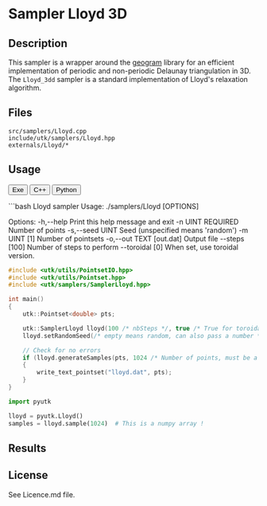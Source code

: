 # Sampler Lloyd 3D

## Description


This sampler is a wrapper around the
[geogram](http://alice.loria.fr/software/geogram/doc/html/index.html)
library for an efficient implementation of periodic and non-periodic
Delaunay triangulation in 3D. The `Lloyd_3dd` sampler is a standard
implementation of Lloyd's relaxation algorithm.


## Files

```
src/samplers/Lloyd.cpp  
include/utk/samplers/Lloyd.hpp
externals/Lloyd/*
```

## Usage

<button class="tablink exebutton" onclick="openCode('exe', this)" markdown="1">Exe</button> 
<button class="tablink cppbutton" onclick="openCode('cpp', this)" markdown="1">C++</button> 
<button class="tablink pybutton" onclick="openCode('py', this)" markdown="1">Python</button> 
<br/>
  

<div class="exe tabcontent">
```bash
Lloyd sampler
Usage: ./samplers/Lloyd [OPTIONS]

Options:
  -h,--help                   Print this help message and exit
  -n UINT REQUIRED            Number of points
  -s,--seed UINT              Seed (unspecified means 'random')
  -m UINT [1]                 Number of pointsets
  -o,--out TEXT [out.dat]     Output file
  --steps [100]               Number of steps to perform
  --toroidal [0]              When set, use toroidal version.
</div>

<div class="cpp tabcontent">

```  cpp
#include <utk/utils/PointsetIO.hpp>
#include <utk/utils/Pointset.hpp>
#include <utk/samplers/SamplerLloyd.hpp>

int main()
{
    utk::Pointset<double> pts;

    utk::SamplerLloyd lloyd(100 /* nbSteps */, true /* True for toroidal */ );
    lloyd.setRandomSeed(/* empty means random, can also pass a number */);

    // Check for no errors
    if (lloyd.generateSamples(pts, 1024 /* Number of points, must be a squared */))
    {
        write_text_pointset("lloyd.dat", pts);
    }
}
```  

</div>

<div class="py tabcontent">

``` python
import pyutk

lloyd = pyutk.Lloyd()
samples = lloyd.sample(1024)  # This is a numpy array !
```  

</div>

## Results

<div class="results"></div>
<script>
  window.addEventListener('DOMContentLoaded', function() { show_results(); }); 
</script>

## License

See Licence.md file.